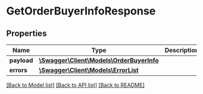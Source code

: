 # GetOrderBuyerInfoResponse

## Properties

Name | Type | Description | Notes
------------ | ------------- | ------------- | -------------
**payload** | [**\Swagger\Client\Models\OrderBuyerInfo**](OrderBuyerInfo.md) |  | [optional]
**errors** | [**\Swagger\Client\Models\ErrorList**](ErrorList.md) |  | [optional]

[[Back to Model list]](../../README.md#documentation-for-models) [[Back to API list]](../../README.md#documentation-for-api-endpoints) [[Back to README]](../../README.md)


